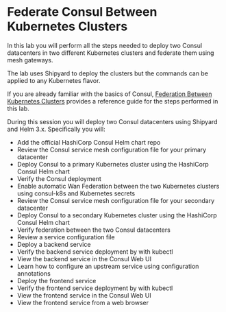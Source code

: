 # Federate Consul Between Kubernetes Clusters

In this lab you will perform all the steps needed to deploy two Consul datacenters in two different Kubernetes clusters and federate them using mesh gateways.

The lab uses Shipyard to deploy the clusters but the commands can be applied to any Kubernetes flavor.

If you are already familiar with the basics of Consul, [Federation Between Kubernetes Clusters](https://www.consul.io/docs/k8s/installation/multi-cluster/kubernetes) provides a reference guide for the steps performed in this lab.

During this session you will deploy two Consul datacenters using Shipyard and Helm 3.x. Specifically you will:

- Add the official HashiCorp Consul Helm chart repo
- Review the Consul service mesh configuration file for your primary datacenter
- Deploy Consul to a primary Kubernetes cluster using the HashiCorp Consul Helm chart
- Verify the Consul deployment
- Enable automatic Wan Federation between the two Kubernetes clusters using consul-k8s and Kubernetes secrets
- Review the Consul service mesh configuration file for your secondary datacenter
- Deploy Consul to a secondary Kubernetes cluster using the HashiCorp Consul Helm chart
- Verify federation between the two Consul datacenters
- Review a service configuration file
- Deploy a backend service
- Verify the backend service deployment by with kubectl
- View the backend service in the Consul Web UI
- Learn how to configure an upstream service using configuration annotations
- Deploy the frontend service
- Verify the frontend service deployment by with kubectl
- View the frontend service in the Consul Web UI
- View the frontend service from a web browser
